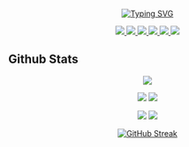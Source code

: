 <div align="center">

[![Typing SVG](https://readme-typing-svg.demolab.com?font=Indie+Flower&size=35&duration=3000&&pause=200&background=BEE8FF18&color=D40404&center=true&multiline=true&random=false&width=800&height=180&lines=Hi+there;I'm+Faysal+Mahmud)](https://git.io/typing-svg)

<a href="">
    <img src="https://img.shields.io/badge/website-blue?style=for-the-badge&logo=homeadvisor&logoColor=white">
</a>  

<a href="mailto:faysalmmud@gmail.com">
    <img src="https://img.shields.io/badge/Gmail-D14836?style=for-the-badge&logo=gmail&logoColor=white">
</a>

<a href="https://www.linkedin.com/in/faysalmahmud/">
    <img src="https://img.shields.io/badge/LinkedIn-0077B5?style=for-the-badge&logo=linkedin&logoColor=white">
</a>

<a href='https://scholar.google.com/citations?user=XMEn-M4AAAAJ&hl=en' target="_blank">
    <img src='https://img.shields.io/badge/Google%20Scholar-100000?style=for-the-badge&logo=GoogleScholar&logoColor=white&&color=0181FF'>
</a>

<a href='https://www.researchgate.net/profile/Faysal-Mahmud-8' target="_blank">
    <img src='https://img.shields.io/badge/ResearchGate-100000?style=for-the-badge&logo=researchgate&logoColor=white'>
</a>

<a href="">
    <img src="https://img.shields.io/badge/PDF-CV-red?style=for-the-badge&logo=adobe">
</a>  

</div>

## Github Stats
<div align="center">
    
![](http://github-profile-summary-cards.vercel.app/api/cards/profile-details?username=Faysal-MD&theme=aura_dark)

![](http://github-profile-summary-cards.vercel.app/api/cards/stats?username=Faysal-MD&theme=aura)
![](http://github-profile-summary-cards.vercel.app/api/cards/productive-time?username=Faysal-MD&theme=dracula&utcOffset=8)

![](http://github-profile-summary-cards.vercel.app/api/cards/repos-per-language?username=Faysal-MD&theme=apprentice)
![](http://github-profile-summary-cards.vercel.app/api/cards/most-commit-language?username=Faysal-MD&theme=apprentice)


[![GitHub Streak](https://streak-stats.demolab.com?user=Faysal-MD&theme=dracula&card_width=700)](https://git.io/streak-stats)

